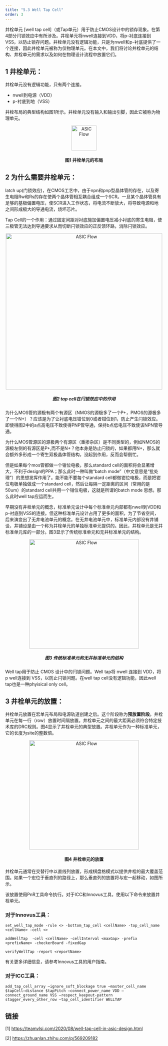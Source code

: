 ```yaml
---
title: "5.3 Well Tap Cell"
order: 3
---
```


井栓单元 [well tap cell]（或Tap单元）用于防止CMOS设计中的锁存现象。在第4部分闩锁效应中有所涉及。井栓单元将nwell连接到VDD，将p-衬底连接到VSS，以防止锁存问题。井栓单元没有逻辑功能，只是为nwell和p-衬底提供了一个连接，因此井栓单元被称为仅物理单元。在本文中，我们将讨论井栓单元的结构、井栓单元的需求以及如何在物理设计流程中放置它们。

## 1 井栓单元：

井栓单元没有逻辑功能，只有两个连接。

- nwell到电源（VDD）
- p-衬底到地（VSS）

井栓布局的典型结构如图1所示。井栓单元没有输入和输出引脚，因此它被称为物理单元。

<div style="text-align:center;">
  <img src="/res/images/train_eda_5/wellTapCell.png" alt="ASIC Flow" width="80" />
  <h4>图1 井栓单元的布局</h4>
</div>

## 2 为什么需要井栓单元：

latch up(门锁效应)，在CMOS工艺中，由于npn和pnp型晶体管的存在，以及寄生电阻Rw和Rs的存在使两个晶体管相互耦合组成一个SCR。一旦某个晶体管具有足够的基极偏置电压，使SCR进入工作状态，将电流不断放大，将导致电源和地之间形成极大的导通电流，烧坏芯片。

Tap Cell的一个作用：通过固定间距对衬底施加偏置电压减小衬底的寄生电阻，使三极管无法达到导通要求从而切断闩锁效应的正反馈环路，消除闩锁效应。

<div style="text-align:center;">
  <img src="/res/images/train_eda_5/image.png" alt="ASIC Flow" width="500" />
  <h5>图2 tap cell在闩锁效应中的作用</h5>
</div>

为什么MOS管的源极有两个有源区（NMOS的源极多了一个P+，PMOS的源极多了一个N+）？应该是为了让衬底电压钳位到0或者钳位到1，防止产生闩锁效应。即使得图2中的a点高电压不致使得PNP管导通，保持b点低电压不致使该NPN管导通。

为什么MOS管源区的源极两个有源区（重掺杂区）是不同类型的，例如NMOS的源极左侧的有源区是P+,而不是N+？他本身是防止闩锁的，如果都用N+，那么就会额外多形成一个寄生双极晶体管结构，没起到作用，反而会帮倒忙。

但是如果每个mos管都做一个钳位电极，那么standard cell的面积将会显著增大，不利于design的PPA；那么此时一种叫做“batch mode”（中文意思是“批处理”）的思想发挥作用了。能不能不要每个standard cell都做钳位电极，而是把钳位电极单独做成一个standard cell，然后让每隔一定距离的区间（常用的是50um）的standard cell共用一个钳位电极，这就是所谓的batch mode 思想。那么此时well tap应运而生。

早期没有井栓单元的概念，标准单元设计中每个标准单元内部都有nwell到VDD和p-衬底到VSS的连接。但这种标准单元设计占用了更多的面积，为了节省空间，后来演变出了无井电池单元的概念。在无井电池单元中，标准单元内部没有井铺设，井铺设是由一个称为井栓单元的单独标准单元提供的。因此，井栓单元是无井标准单元库的一部分。图3显示了传统标准单元和无井标准单元的结构。

<div style="text-align:center;">
  <img src="/res/images/train_eda_5/TaplessCell.png" alt="ASIC Flow" width="350" />
  <h5>图3 传统标准单元和无井标准单元的结构</h5>
</div>

Well tap用于防止 CMOS 设计中的闩锁问题。Well tap将 nwell 连接到 VDD，将 p well连接到 VSS，以防止闩锁问题。在well tap cell没有逻辑功能，因此well tap也是一种phyisical only cell。

## 3 井栓单元的放置：

井栓单元放置在宏单元布局和电源轨道创建之后。这个阶段称为**预放置阶段**。井栓单元在每一行（row）放置时间隔放置。井栓单元之间的最大距离必须符合特定技术库的DRC规则。图4显示了井栓单元的典型放置。井栓单元作为一种标准单元，它的长度为site的整数倍。

<div style="text-align:center;">
  <img src="/res/images/train_eda_5/wellTapPlacement.png" alt="ASIC Flow" width="350" />
  <h4>图4 井栓单元的放置</h4>
</div>

井栓单元通常在交替行中以直线列放置，形成棋盘格模式以提供井栓的最大覆盖范围。如果一个宏位于垂直列的路径上，那么垂直列的放置将与宏一起移动，如图所示。

该放置使用PnR工具命令执行。对于ICC和Innovus工具，使用以下命令来放置井栓单元。

### 对于Innovus工具：

```
set_well_tap_mode -rule <> -bottom_tap_cell <cellName> -top_cell_name <cellName> -cell <>

addWellTap  -cell <cellName> -cellInterval <maxGap> -prefix <prefixName> -checkerBoard -fixedGap

verifyWellTap -report <reportName>
```

有关更多详细信息，请参考Innovus工具的用户指南。

### 对于ICC工具：
```
add_tap_cell_array –ignore_soft_blockage true –master_cell_name $tapCell–distance $tapPitch –connect_power_name VDD –connect_ground_name VSS –respect_keepout-pattern stagger_every_other_row –tap_cell_identifier WELLTAP
```

## 链接

[1] https://teamvlsi.com/2020/08/well-tap-cell-in-asic-design.html

[2] https://zhuanlan.zhihu.com/p/569209182